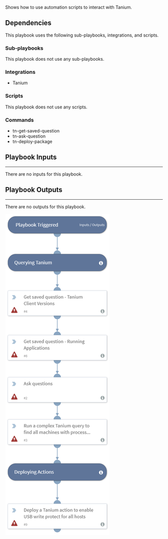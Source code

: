 Shows how to use automation scripts to interact with Tanium.

## Dependencies
This playbook uses the following sub-playbooks, integrations, and scripts.

### Sub-playbooks
This playbook does not use any sub-playbooks.

### Integrations
* Tanium

### Scripts
This playbook does not use any scripts.

### Commands
* tn-get-saved-question
* tn-ask-question
* tn-deploy-package

## Playbook Inputs
---
There are no inputs for this playbook.

## Playbook Outputs
---
There are no outputs for this playbook.

![Tanium_Demo](https://github.com/ElazarK/content-docs/blob/master/images/playbooks/Tanium_Demo.png)

